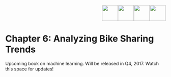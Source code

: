 <p align="right"><a target="_blank" href="https://github.com/dipanjanS/practical-machine-learning-with-python#contents"><img height="50px" src="https://media.githubusercontent.com/media/dipanjanS/practical-machine-learning-with-python/master/media/assets/home_page.png" /></a><a target="_blank" href="https://github.com/dipanjanS/practical-machine-learning-with-python/tree/master/notebooks#chapter-6-analyzing-bike-sharing-trends"><img height="50px" src="https://media.githubusercontent.com/media/dipanjanS/practical-machine-learning-with-python/master/media/assets/contents_page.jpg" /></a><a target="_blank" href="https://github.com/dipanjanS/practical-machine-learning-with-python/tree/master/notebooks/Ch05_Building_Tuning_and_Deploying_Models#chapter-5-building-tuning-and-deploying-models"><img height="50px" src="https://media.githubusercontent.com/media/dipanjanS/practical-machine-learning-with-python/master/media/assets/back_page.png" /></a></a><a target="_blank" href="https://github.com/dipanjanS/practical-machine-learning-with-python/tree/master/notebooks/Ch07_Analyzing_Movie_Reviews_Sentiment#chapter-7-analyzing-movie-reviews-sentiment"><img height="50px" src="https://media.githubusercontent.com/media/dipanjanS/practical-machine-learning-with-python/master/media/assets/next_page.png" /></a></p>

# Chapter 6: Analyzing Bike Sharing Trends
Upcoming book on machine learning. Will be released in Q4, 2017. Watch this space for updates!
